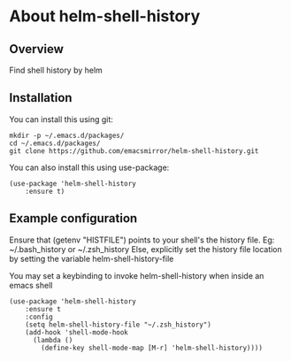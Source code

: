 About helm-shell-history
=================

Overview
------------
Find shell history by helm

## Installation
You can install this using git:

    mkdir -p ~/.emacs.d/packages/
    cd ~/.emacs.d/packages/
    git clone https://github.com/emacsmirror/helm-shell-history.git

You can also install this using use-package:

    (use-package 'helm-shell-history
		:ensure t)
    
## Example configuration
Ensure that (getenv "HISTFILE") points to your shell's the history file. Eg: ~/.bash_history or ~/.zsh_history
Else, explicitly set the history file location by setting the variable helm-shell-history-file

You may set a keybinding to invoke helm-shell-history when inside an emacs shell

    (use-package 'helm-shell-history
		:ensure t
		:config
		(setq helm-shell-history-file "~/.zsh_history")
		(add-hook 'shell-mode-hook
          (lambda ()
            (define-key shell-mode-map [M-r] 'helm-shell-history))))
